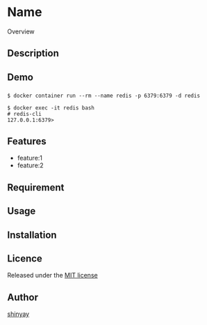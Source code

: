 # Name

Overview

## Description

## Demo

###
```shell script
$ docker container run --rm --name redis -p 6379:6379 -d redis
```


```shell script
$ docker exec -it redis bash
# redis-cli
127.0.0.1:6379>
```
## Features

- feature:1
- feature:2

## Requirement

## Usage

## Installation

## Licence

Released under the [MIT license](https://gist.githubusercontent.com/shinyay/56e54ee4c0e22db8211e05e70a63247e/raw/34c6fdd50d54aa8e23560c296424aeb61599aa71/LICENSE)

## Author

[shinyay](https://github.com/shinyay)
